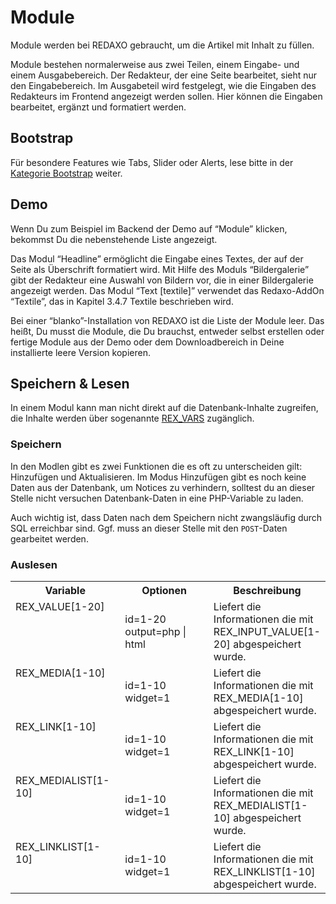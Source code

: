 # Module

Module werden bei REDAXO gebraucht, um die Artikel mit Inhalt zu füllen.

Module bestehen normalerweise aus zwei Teilen, einem Eingabe- und einem Ausgabebereich. Der Redakteur, der eine Seite bearbeitet, sieht nur den Eingabebereich. Im Ausgabeteil wird festgelegt, wie die Eingaben des Redakteurs im Frontend angezeigt werden sollen. Hier können die Eingaben bearbeitet, ergänzt und formatiert werden.

## Bootstrap

Für besondere Features wie Tabs, Slider oder Alerts, lese bitte in der [Kategorie Bootstrap](../bootstrap/README.md) weiter.

## Demo

Wenn Du zum Beispiel im Backend der Demo auf “Module” klicken, bekommst Du die nebenstehende Liste angezeigt.

Das Modul “Headline” ermöglicht die Eingabe eines Textes, der auf der Seite als Überschrift formatiert wird. Mit Hilfe des Moduls “Bildergalerie” gibt der Redakteur eine Auswahl von Bildern vor, die in einer Bildergalerie angezeigt werden. Das Modul “Text [textile]” verwendet das Redaxo-AddOn “Textile”, das in Kapitel 3.4.7 Textile beschrieben wird.

Bei einer “blanko”-Installation von REDAXO ist die Liste der Module leer. Das heißt, Du musst die Module, die Du brauchst, entweder selbst erstellen oder fertige Module aus der Demo oder dem Downloadbereich in Deine installierte leere Version kopieren.

## Speichern & Lesen

In einem Modul kann man nicht direkt auf die Datenbank-Inhalte zugreifen, die Inhalte werden über sogenannte [REX_VARS](../create_addon/rex_vars/README.md) zugänglich.

### Speichern

In den Modlen gibt es zwei Funktionen die es oft zu unterscheiden gilt: Hinzufügen und Aktualisieren. Im Modus Hinzufügen gibt es noch keine Daten aus der Datenbank, um Notices zu verhindern, solltest du an dieser Stelle nicht versuchen Datenbank-Daten in eine PHP-Variable zu laden.

Auch wichtig ist, dass Daten nach dem Speichern nicht zwangsläufig durch SQL erreichbar sind. Ggf. muss an dieser Stelle mit den `POST`-Daten gearbeitet werden.

### Auslesen 

<table width="100%">
	<tr>
		<th>Variable</th>
		<th>Optionen</th>
		<th>Beschreibung</th>
	</tr>
	<tr>
		<td width="170px"valign="top">REX_VALUE[1-20]</td>
		<td width="170px">
			id=1-20<br>
			output=php | html<br>
		</td>
		<td valign="top">Liefert die Informationen die mit REX_INPUT_VALUE[1-20] abgespeichert wurde.</td>
	</tr>
	<tr>
		<td valign="top">REX_MEDIA[1-10]</td>
		<td>
			id=1-10<br>
			widget=1
		</td>
		<td valign="top">Liefert die Informationen die mit REX_MEDIA[1-10] abgespeichert wurde.</td>
	</tr>
	<tr>
		<td valign="top">REX_LINK[1-10]</td>
		<td>
			id=1-10<br>
			widget=1
		</td>
		<td valign="top">Liefert die Informationen die mit REX_LINK[1-10] abgespeichert wurde.</td>
	</tr>
	<tr>
		<td valign="top">REX_MEDIALIST[1-10]</td>
		<td>
			id=1-10<br>
			widget=1
		</td>
		<td valign="top">Liefert die Informationen die mit REX_MEDIALIST[1-10] abgespeichert wurde.</td>
	</tr>
	<tr>
		<td valign="top">REX_LINKLIST[1-10]</td>
		<td>
			id=1-10<br>
			widget=1
		</td>
		<td valign="top">Liefert die Informationen die mit REX_LINKLIST[1-10] abgespeichert wurde.</td>
	</tr>
</table>